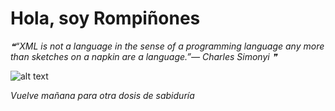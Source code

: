 # Hola, soy Rompiñones

<!--STARTS_HERE_QUOTE_README-->
<i>❝“XML is not a language in the sense of a programming language any more than sketches on a napkin are a language.”— Charles Simonyi   ❞</i>
<!--ENDS_HERE_QUOTE_README-->

<!--START_SECTION:update_image-->
![alt text](https://raw.githubusercontent.com/focaalvarez/rompinones/main/.github/images/MVIMG_20211009_125338.jpg?raw=true)
<!--END_SECTION:update_image-->

*Vuelve mañana para otra dosis de sabiduría*
